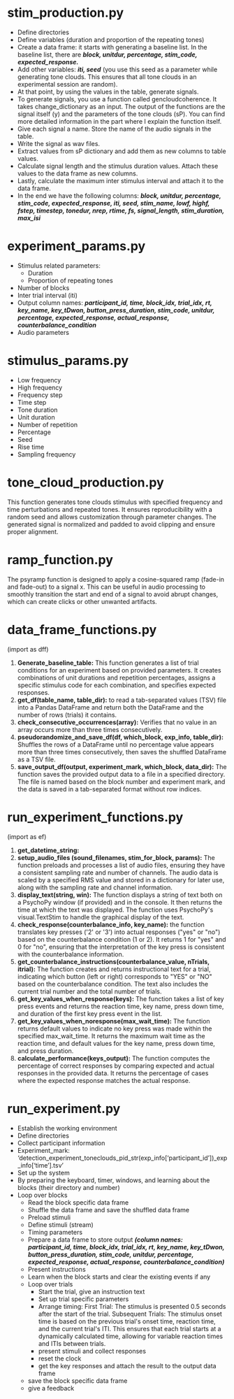 # stim_production.py
* Define directories
* Define variables (duration and proportion of the repeating tones)
* Create a data frame: it starts with generating a baseline list. In the baseline list, there are ***block, unitdur, percentage, stim_code, expected_response.***  
* Add other variables: ***iti, seed*** (you use this seed as a parameter while generating tone clouds. This ensures that all tone clouds in an experimental session are random).
* At that point, by using the values in the table, generate signals. 
* To generate signals, you use a function called gencloudcoherence. It takes change_dictionary as an input. The output of the functions are the signal itself (y) and the parameters of the tone clouds (sP). You can find more detailed information in the part where I explain the function itself. 
* Give each signal a name. Store the name of the audio signals in the table.
* Write the signal as wav files.
* Extract values from sP dictionary and add them as new columns to table values.
* Calculate signal length and the stimulus duration values. Attach these values to the data frame as new columns. 
* Lastly, calculate the maximum inter stimulus interval and attach it to the data frame.
* In the end we have the following columns: ***block, unitdur, percentage, stim_code, expected_response, iti, seed, stim_name, lowf, highf, fstep, timestep, tonedur, nrep, rtime, fs, signal_length, stim_duration, max_isi***

# experiment_params.py
* Stimulus related parameters:
  * Duration
  * Proportion of repeating tones
* Number of blocks
* Inter trial interval (iti)
* Output column names: ***participant_id, time, block_idx, trial_idx, rt, key_name, key_tDwon, button_press_duration, stim_code, unitdur, percentage, expected_response, actual_response, counterbalance_condition***
* Audio parameters

# stimulus_params.py
* Low frequency 
* High frequency
* Frequency step
* Time step
* Tone duration
* Unit duration
* Number of repetition
* Percentage
* Seed
* Rise time
* Sampling frequency

# tone_cloud_production.py
This function generates tone clouds stimulus with specified frequency and time perturbations and repeated tones. It ensures reproducibility with a random seed and allows customization through parameter changes. The generated signal is normalized and padded to avoid clipping and ensure proper alignment.

# ramp_function.py
The psyramp function is designed to apply a cosine-squared ramp (fade-in and fade-out) to a signal x. This can be useful in audio processing to smoothly transition the start and end of a signal to avoid abrupt changes, which can create clicks or other unwanted artifacts. 


# data_frame_functions.py 
(import as dff)  
1. **Generate_baseline_table:** This function generates a list of trial conditions for an experiment based on provided parameters. It creates combinations of unit durations and repetition percentages, assigns a specific stimulus code for each combination, and specifies expected responses.
2. **get_df(table_name, table_dir):** to read a tab-separated values (TSV) file into a Pandas DataFrame and return both the DataFrame and the number of rows (trials) it contains.
3. **check_consecutive_occurrences(array):** Verifies that no value in an array occurs more than three times consecutively.
4. **pseudorandomize_and_save_df(df, which_block, exp_info, table_dir):** Shuffles the rows of a DataFrame until no percentage value appears more than three times consecutively, then saves the shuffled DataFrame as a TSV file.
5. **save_output_df(output, experiment_mark, which_block, data_dir):** The function saves the provided output data to a file in a specified directory. The file is named based on the block number and experiment mark, and the data is saved in a tab-separated format without row indices.

# run_experiment_functions.py 
(import as ef)
1. **get_datetime_string:**
2. **setup_audio_files (sound_filenames, stim_for_block, params):** The function preloads and processes a list of audio files, ensuring they have a consistent sampling rate and number of channels. The audio data is scaled by a specified RMS value and stored in a dictionary for later use, along with the sampling rate and channel information.
3. **display_text(string, win):** The function displays a string of text both on a PsychoPy window (if provided) and in the console. It then returns the time at which the text was displayed. The function uses PsychoPy's visual.TextStim to handle the graphical display of the text.
4. **check_response(counterbalance_info, key_name):** the function translates key presses ('2' or '3') into actual responses ("yes" or "no") based on the counterbalance condition (1 or 2). It returns 1 for "yes" and 0 for "no", ensuring that the interpretation of the key press is consistent with the counterbalance information.
5. **get_counterbalance_instructions(counterbalance_value, nTrials, itrial):** The function creates and returns instructional text for a trial, indicating which button (left or right) corresponds to "YES" or "NO" based on the counterbalance condition. The text also includes the current trial number and the total number of trials.
6. **get_key_values_when_response(keys):** The function takes a list of key press events and returns the reaction time, key name, press down time, and duration of the first key press event in the list.
7. **get_key_values_when_noresponse(max_wait_time):** The function returns default values to indicate no key press was made within the specified max_wait_time. It returns the maximum wait time as the reaction time, and default values for the key name, press down time, and press duration.
8. **calculate_performance(keys_output):** The function computes the percentage of correct responses by comparing expected and actual responses in the provided data. It returns the percentage of cases where the expected response matches the actual response.

# run_experiment.py
* Establish the working environment
* Define directories
* Collect participant information
* Experiment_mark: ‘detection_experiment_toneclouds_pid_str(exp_info[‘participant_id’])_exp_info[‘time’].tsv’ 
* Set up the system
* By preparing the keyboard, timer, windows, and learning about the blocks (their directory and number)
* Loop over blocks
  * Read the block specific data frame 
  * Shuffle the data frame and save the shuffled data frame
  * Preload stimuli
  * Define stimuli (stream)
  * Timing parameters
  * Prepare a data frame to store output ***(column names: participant_id, time, block_idx, trial_idx, rt, key_name, key_tDwon, button_press_duration, stim_code, unitdur, percentage, expected_response, actual_response, counterbalance_condition)***
  * Present instructions
  * Learn when the block starts and clear the existing events if any
  * Loop over trials
    * Start the trial, give an instruction text
    * Set up trial specific parameters
    * Arrange timing: First Trial: The stimulus is presented 0.5 seconds after the start of the trial. Subsequent Trials: The stimulus onset time is based on the previous trial's onset time, reaction time, and the current trial's ITI. This ensures that each trial starts at a dynamically calculated time, allowing for variable reaction times and ITIs between trials.
    * present stimuli and collect responses
    * reset the clock
    * get the key responses and attach the result to the output data frame
  * save the block specific data frame
  * give a feedback
